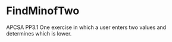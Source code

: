 # FindMinofTwo
APCSA PP3.1
One exercise in which a user enters two values and determines which is lower.
